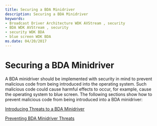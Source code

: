 ```yaml
---
title: Securing a BDA Minidriver
description: Securing a BDA Minidriver
keywords:
- Broadcast Driver Architecture WDK AVStream , security
- BDA WDK AVStream , security
- security WDK BDA
- blue screen WDK BDA
ms.date: 04/20/2017
---
```


# Securing a BDA Minidriver





A BDA minidriver should be implemented with security in mind to prevent malicious code from being introduced into the operating system. Such malicious code could cause harmful effects to occur, for example, cause the operating system to blue screen. The following sections show how to prevent malicious code from being introduced into a BDA minidriver:

[Introducing Threats to a BDA Minidriver](introducing-threats-to-a-bda-minidriver.md)

[Preventing BDA Minidriver Threats](preventing-bda-minidriver-threats.md)

 

 




